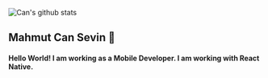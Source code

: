 ![Can's github stats](https://github-readme-stats.vercel.app/api?username=can-sevin&show_icons=true&theme=midnight-purple&count_private=true)
<h2>Mahmut Can Sevin 👋
<h4>Hello World! I am working as a Mobile Developer. I am working with React Native.
